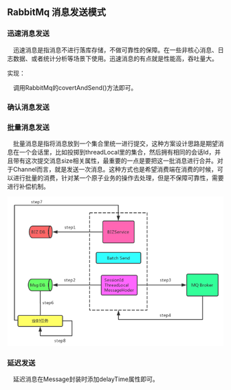 ## RabbitMq 消息发送模式

### 迅速消息发送
&ensp;&ensp;迅速消息是指消息不进行落库存储，不做可靠性的保障。在一些非核心消息、日志数据、或者统计分析等场景下使用。迅速消息的有点就是性能高，吞吐量大。

实现：

&ensp;&ensp;调用RabbitMq的covertAndSend()方法即可。

### 确认消息发送

### 批量消息发送

&ensp;&ensp;批量消息是指将消息放到一个集合里统一进行提交，这种方案设计思路是期望消息在一个会话里，比如投掷到threadLocal里的集合，然后拥有相同的会话Id，并且带有这次提交消息size相关属性，最重要的一点是要把这一批消息进行合并。对于Channel而言，就是发送一次消息。这种方式也是希望消费端在消费的时候，可以进行批量的消费，针对某一个原子业务的操作去处理，但是不保障可靠性，需要进行补偿机制。

![image](https://github.com/FunCheney/concurrency/blob/master/src/Image/rabbitMq_Batch_Send.jpg "批量发送")



### 延迟发送
&ensp;&ensp;延迟消息在Message封装时添加delayTime属性即可。
